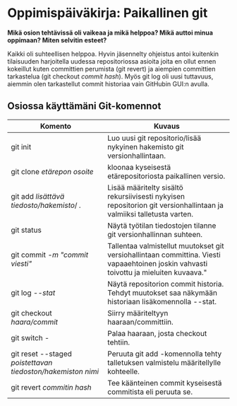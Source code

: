 # Oppimispäiväkirja: Paikallinen git

__Mikä osion tehtävissä oli vaikeaa ja mikä helppoa? Mikä auttoi minua oppimaan? Miten selvitin esteet?__

Kaikki oli suhteellisen helppoa. Hyvin jäsennelty ohjeistus antoi kuitenkin tilaisuuden harjoitella uudessa repositoriossa asioita joita en ollut ennen kokeillut kuten committien perumista (git revert) ja aiempien committien tarkastelua (git checkout *commit hash*). Myös git log oli uusi tuttavuus, aiemmin olen tarkastellut commit historiaa vain GitHubin GUI:n avulla.

## Osiossa käyttämäni Git-komennot

| Komento | Kuvaus |
| --------| ------ |
| git init | Luo uusi git repositorio/lisää nykyinen hakemisto git versionhallintaan. |
| git clone *etärepon osoite* | kloonaa kyseisestä etärepositoriosta paikallinen versio. |
| git add *lisättävä tiedosto/hakemisto*/ *.* | Lisää määritelty sisältö rekursiivisesti nykyisen repositorion git versionhallintaan ja valmiiksi talletusta varten. |
| git status | Näytä työtilan tiedostojen tilanne git versionhallinnan suhteen. |
| git commit *-m "commit viesti"* | Tallentaa valmistellut muutokset git versiohallintaan committina. Viesti vapaaehtoinen joskin vahvasti toivottu ja mieluiten kuvaava." |
| git log *--stat*| Näytä repositorion commit historia. Tehdyt muutokset saa näkymään historiaan lisäkomennolla --stat. |
| git checkout *haara/commit* | Siirry määriteltyyn haaraan/committiin. |
| git switch - | Palaa haaraan, josta checkout tehtiin. |
| git reset --staged *poistettavan tiedoston/hakemiston nimi* | Peruuta git add -komennolla tehty talletuksen valmistelu määritellylle kohteelle. |
| git revert *commitin hash* | Tee käänteinen commit kyseisestä commitista eli peruuta se. |